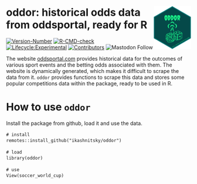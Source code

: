 #  <a href='https://www.reddit.com/r/dataisbeautiful/comments/zcm4r0'><img src='inst/figures/hex-oddor.png' align="right" width="20%" min-width="200px"/></a> **oddor: historical odds data from oddsportal, ready for R**

<!-- badges: start -->
[![Version-Number](https://img.shields.io/github/r-package/v/ikashnitsky/oddor?label=oddor&logo=R&style=flat)](https://github.com/ikashnitsky/oddor) 
[![R-CMD-check](https://img.shields.io/github/workflow/status/ikashnitsky/oddor/R-CMD-check?label=R-CMD-Check&logo=R&logoColor=white&style=flat)](https://github.com/ikashnitsky/oddor/actions/workflows/R-CMD-check.yml) 
[![Lifecycle:Experimental](https://img.shields.io/badge/Lifecycle-Experimental-339999?style=flat&logo=github)](https://github.com/ikashnitsky/oddor) 
[![Contributors](https://img.shields.io/github/contributors/ikashnitsky/oddor?style=flat)](https://github.com/ikashnitsky/oddor/graphs/contributors) 
![Mastodon Follow](https://img.shields.io/mastodon/follow/109292146183754832?domain=https%3A%2F%2Ffosstodon.org)


<!-- badges: end -->


The website [oddsportal.com](https://www.oddsportal.com) provides historical data for the outcomes of various sport events and the betting odds associated with them. The website is dynamically generated, which makes it difficult to scrape the data from it. `oddor` provides functions to scrape this data and stores some popular competitions data within the package, ready to be used in R.

# How to use `oddor`

Install the package from github, load it and use the data. 


```{r}
# install
remotes::install_github("ikashnitsky/oddor")

# load
library(oddor)

# use
View(soccer_world_cup)
```


